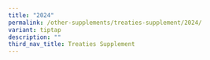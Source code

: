 ```yaml
---
title: "2024"
permalink: /other-supplements/treaties-supplement/2024/
variant: tiptap
description: ""
third_nav_title: Treaties Supplement
---
```

